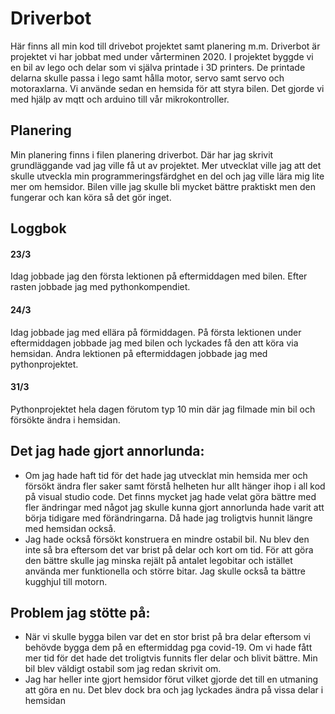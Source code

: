 # Driverbot
Här finns all min kod till drivebot projektet samt planering m.m.
Driverbot är projektet vi har jobbat med under vårterminen 2020. I projektet byggde vi en bil av lego och delar som vi själva printade i 3D printers. De printade delarna skulle passa i lego samt hålla motor, servo samt servo och motoraxlarna. Vi använde sedan en hemsida för att styra bilen. Det gjorde vi med hjälp av mqtt och arduino till vår mikrokontroller. 

## Planering
Min planering finns i filen planering driverbot. Där har jag skrivit grundläggande vad jag ville få ut av projektet. Mer utvecklat ville jag att det skulle utveckla min programmeringsfärdghet en del och jag ville lära mig lite mer om hemsidor. Bilen ville jag skulle bli mycket bättre praktiskt men den fungerar och kan köra så det gör inget.

## Loggbok
#### 23/3
Idag jobbade jag den första lektionen på eftermiddagen med bilen. Efter rasten jobbade jag med pythonkompendiet. 

#### 24/3
Idag jobbade jag med ellära på förmiddagen. På första lektionen under eftermiddagen jobbade jag med bilen och lyckades få den att köra via hemsidan. Andra lektionen på eftermiddagen jobbade jag med pythonprojektet.

#### 31/3
Pythonprojektet hela dagen förutom typ 10 min där jag filmade min bil och försökte ändra i hemsidan. 

## Det jag hade gjort annorlunda:
* Om jag hade haft tid för det hade jag utvecklat min hemsida mer och försökt ändra fler saker samt förstå helheten hur allt hänger ihop i all kod på visual studio code. Det finns mycket jag hade velat göra bättre med fler ändringar med något jag skulle kunna gjort annorlunda hade varit att börja tidigare med förändringarna. Då hade jag troligtvis hunnit längre med hemsidan också.
* Jag hade också försökt konstruera en mindre ostabil bil. Nu blev den inte så bra eftersom det var brist på delar och kort om tid. För att göra den bättre skulle jag minska rejält på antalet legobitar och istället använda mer funktionella och större bitar. Jag skulle också ta bättre kugghjul till motorn.

## Problem jag stötte på:
* När vi skulle bygga bilen var det en stor brist på bra delar eftersom vi behövde bygga dem på en eftermiddag pga covid-19. Om vi hade fått mer tid för det hade det troligtvis funnits fler delar och blivit bättre. Min bil blev väldigt ostabil som jag redan skrivit om.
* Jag har heller inte gjort hemsidor förut vilket gjorde det till en utmaning att göra en nu. Det blev dock bra och jag lyckades ändra på vissa delar i hemsidan
